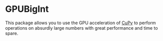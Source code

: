 # GPUBigInt 
This package allows you to use the GPU acceleration of
[CuPy]() to perform operations on absurdly large numbers
with great performance and time to spare.